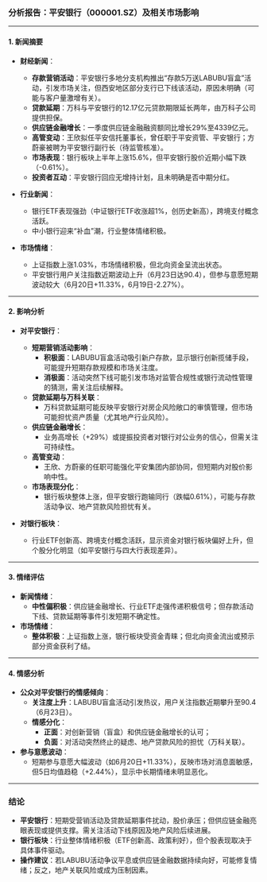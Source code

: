 ### 分析报告：平安银行（000001.SZ）及相关市场影响

---

#### **1. 新闻摘要**
- **财经新闻**：
  - **存款营销活动**：平安银行多地分支机构推出“存款5万送LABUBU盲盒”活动，引发市场关注，但西安地区部分支行已下线该活动，原因未明确（可能与客户量激增有关）。
  - **贷款延期**：万科与平安银行的12.17亿元贷款期限延长两年，由万科子公司提供担保。
  - **供应链金融增长**：一季度供应链金融融资额同比增长29%至4339亿元。
  - **高管变动**：王欣拟任平安信托董事长，曾任职于平安资管、平安银行；方蔚豪被聘为平安银行副行长（待监管核准）。
  - **市场表现**：银行板块上半年上涨15.6%，但平安银行股价近期小幅下跌（-0.61%）。
  - **投资者互动**：平安银行回应无增持计划，且未明确是否中期分红。

- **行业新闻**：
  - 银行ETF表现强劲（中证银行ETF收涨超1%，创历史新高），跨境支付概念活跃。
  - 中小银行迎来“补血”潮，行业整体情绪积极。

- **市场情绪**：
  - 上证指数上涨1.03%，市场情绪积极，但北向资金呈流出状态。
  - 平安银行用户关注指数近期波动上升（6月23日达90.4），但参与意愿短期波动较大（6月20日+11.33%，6月19日-2.27%）。

---

#### **2. 影响分析**
- **对平安银行**：
  - **短期营销活动影响**：  
    - **积极面**：LABUBU盲盒活动吸引新户存款，显示银行创新揽储手段，可能提升短期存款规模和市场关注度。  
    - **消极面**：活动突然下线可能引发市场对监管合规性或银行流动性管理的猜测，需关注后续解释。
  - **贷款延期与万科关联**：  
    - 万科贷款延期可能反映平安银行对房企风险敞口的审慎管理，但市场可能担忧资产质量（尤其地产行业风险）。
  - **供应链金融增长**：  
    - 业务高增长（+29%）或提振投资者对银行对公业务的信心，但需关注可持续性。
  - **高管变动**：  
    - 王欣、方蔚豪的任职可能强化平安集团内部协同，但短期内对股价影响中性。
  - **市场表现分化**：  
    - 银行板块整体上涨，但平安银行跑输同行（跌幅0.61%），可能与存款活动争议、地产贷款风险担忧有关。

- **对银行板块**：  
  - 行业ETF创新高、跨境支付概念活跃，显示资金对银行板块偏好上升，但个股分化明显（如平安银行与四大行表现差异）。

---

#### **3. 情绪评估**
- **新闻情绪**：  
  - **中性偏积极**：供应链金融增长、行业ETF走强传递积极信号；但存款活动下线、贷款延期等事件引发短期不确定性。
- **市场情绪**：  
  - **整体积极**：上证指数上涨，银行板块受资金青睐；但北向资金流出或预示部分资金获利了结。

---

#### **4. 情感分析**
- **公众对平安银行的情感倾向**：  
  - **关注度上升**：LABUBU盲盒活动引发热议，用户关注指数近期攀升至90.4（6月23日）。  
  - **情感分化**：  
    - **正面**：对创新营销（盲盒）和供应链金融增长的认可；  
    - **负面**：对活动突然终止的疑虑、地产贷款风险的担忧（万科关联）。  
- **参与意愿波动**：  
  - 短期参与意愿大幅波动（如6月20日+11.33%），反映市场对消息面敏感，但5日均值趋稳（+2.44%），显示中长期情绪未明显恶化。

---

### **结论**
- **平安银行**：短期受营销活动及贷款延期事件扰动，股价承压；但供应链金融亮眼表现或提供支撑。需关注活动下线原因及地产风险后续进展。  
- **银行板块**：行业整体情绪积极（ETF创新高、政策利好），但个股表现取决于具体事件驱动。  
- **操作建议**：若LABUBU活动争议平息或供应链金融数据持续向好，可能修复情绪；反之，地产关联风险或成为压制因素。